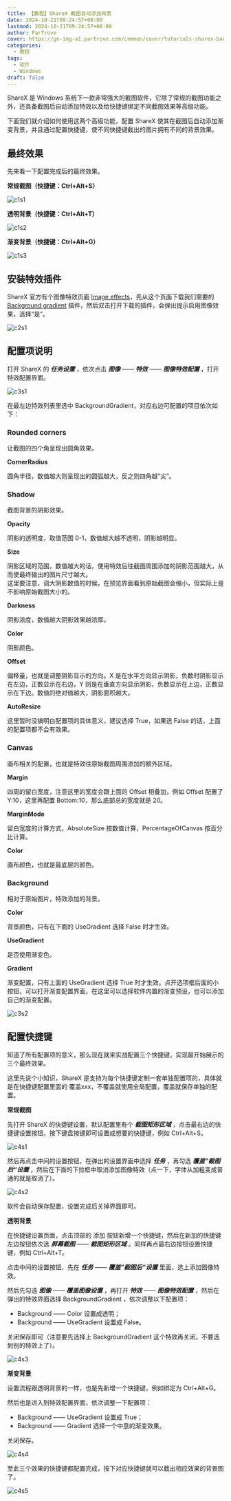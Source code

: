 ```yaml
---
title: 【教程】ShareX 截图自动添加背景
date: 2024-10-21T09:24:57+08:00
lastmod: 2024-10-21T09:24:57+08:00
author: ParTrove
cover: https://gn-img-a1.partrove.com/common/cover/tutorials-sharex-background-effect.png
categories:
  - 教程
tags:
  - 软件
  - Windows
draft: false
---
```



ShareX 是 Windows 系统下一款非常强大的截图软件，它除了常规的截图功能之外，还具备截图后自动添加特效以及给快捷键绑定不同截图效果等高级功能。  

<!--more-->

下面我们就介绍如何使用这两个高级功能，配置 ShareX 使其在截图后自动添加渐变背景，并且通过配置快捷键，使不同快捷键截出的图片拥有不同的背景效果。  

## 最终效果  

先来看一下配置完成后的最终效果。  

**常规截图（快捷键：Ctrl+Alt+S）**  

![c1s1](https://gn-img-a1.partrove.com/articles/illustrations/sharex/c1s1.png)  

**透明背景（快捷键：Ctrl+Alt+T）**  

![c1s2](https://gn-img-a1.partrove.com/articles/illustrations/sharex/c1s2.png)  

**渐变背景（快捷键：Ctrl+Alt+G）**  

![c1s3](https://gn-img-a1.partrove.com/articles/illustrations/sharex/c1s3.png)  

## 安装特效插件  

ShareX 官方有个图像特效页面 [Image effects](https://getsharex.com/image-effects)，先从这个页面下载我们需要的 [Background gradient](https://getsharex.com/image-effects/BackgroundGradient.sxie) 插件，然后双击打开下载的插件，会弹出提示启用图像效果，选择“是”。  

![c2s1](https://gn-img-a1.partrove.com/articles/illustrations/sharex/c2s1.png)  
## 配置项说明  

打开 ShareX 的 ***任务设置*** ，依次点击 ***图像*** —— ***特效*** —— ***图像特效配置*** ，打开特效配置界面。  

![c3s1](https://gn-img-a1.partrove.com/articles/illustrations/sharex/c3s1.png)  

在最左边特效列表里选中 BackgroundGradient，对应右边可配置的项目依次如下：  

### Rounded corners  

让截图的四个角呈现出圆角效果。  

**CornerRadius**  

圆角半径，数值越大则呈现出的圆弧越大，反之则四角越“尖”。  
### Shadow  

截图背景的阴影效果。  

**Opacity**  

阴影的透明度，取值范围 0-1，数值越大越不透明，阴影越明显。  

**Size**  

阴影区域的范围，数值越大的话，使用特效后往截图周围添加的阴影范围越大，从而使最终输出的图片尺寸越大。  
这里要注意，调大阴影数值的时候，在预览界面看到原始截图会缩小，但实际上是不影响原始截图大小的。  

**Darkness**  

阴影浓度，数值越大阴影效果越浓厚。  

**Color**  

阴影颜色。

**Offset**  

偏移量，也就是调整阴影显示的方向。X 是在水平方向显示阴影，负数时阴影显示在左边，正数显示在右边，Y 则是在垂直方向显示阴影，负数显示在上边，正数显示在下边。数值的绝对值越大，阴影面积越大。  

**AutoResize**  

这里暂时没搞明白配置项的具体意义，建议选择 True，如果选 False 的话，上面的配置项都不会有效果。
### Canvas  

画布相关的配置，也就是特效往原始截图周围添加的额外区域。  

**Margin**  

四周的留白宽度，注意这里的宽度会跟上面的 Offset 相叠加，例如 Offset 配置了 Y:10，这里再配置 Bottom:10，那么底部总的宽度就是 20。  

**MarginMode**  

留白宽度的计算方式，AbsoluteSize 按数值计算，PercentageOfCanvas 按百分比计算。  

**Color**  

画布颜色，也就是最底层的颜色。
### Background  

相对于原始图片，特效添加的背景。

**Color**  

背景颜色，只有在下面的 UseGradient 选择 False 时才生效。  

**UseGradient**  

是否使用渐变色。  

**Gradient**  

渐变配置，只有上面的 UseGradient 选择 True 时才生效。点开选项框后面的小按钮，可以打开渐变配置界面，在这里可以选择软件内置的渐变预设，也可以添加自己的渐变配置。

![c3s2](https://gn-img-a1.partrove.com/articles/illustrations/sharex/c3s2.png)  
## 配置快捷键  

知道了所有配置项的意义，那么现在就来实战配置三个快捷键，实现最开始展示的三个最终效果。  

这里先说个小知识，ShareX 是支持为每个快捷键定制一套单独配置项的，具体就是在快捷键配置里面的 覆盖xxx，不覆盖就使用全局配置，覆盖就保存单独的配置。

**常规截图**  

先打开 ShareX 的快捷键设置，默认配置里有个 ***截图矩形区域*** ，点击最右边的快捷键设置按钮，按下键盘按键即可设置成想要的快捷键，例如 Ctrl+Alt+S。

![c4s1](https://gn-img-a1.partrove.com/articles/illustrations/sharex/c4s1.png)  

然后再点击中间的设置按钮，在弹出的设置界面中选择 ***任务*** ，再勾选 ***覆盖”截图后“设置*** ，然后在下面的下拉框中取消添加图像特效（点一下，字体从加粗变成普通的就是取消了）。  

![c4s2](https://gn-img-a1.partrove.com/articles/illustrations/sharex/c4s2.png)  

软件会自动保存配置，设置完成后关掉界面即可。  

**透明背景**  

在快捷键设置页面，点击顶部的 添加 按钮新增一个快捷键，然后在新加的快捷键左边按钮依次选  ***屏幕截图*** —— ***截图矩形区域*** 。同样再点最右边按钮设置快捷键，例如 Ctrl+Alt+T。  

点击中间的设置按钮，先在 ***任务*** —— ***覆盖”截图后“设置*** 里面，选上添加图像特效。  

然后先勾选 ***图像*** —— ***覆盖图像设置*** ，再打开 ***特效*** —— ***图像特效配置*** ，然后在弹出的特效界面选择 BackgroundGradient ，依次调整以下配置项：  

- Background —— Color 设置成透明；  
- Background —— UseGradient 设置成 False。

关闭保存即可（注意要先选择上 BackgroundGradient 这个特效再关闭，不要选到别的特效上了）。

![c4s3](https://gn-img-a1.partrove.com/articles/illustrations/sharex/c4s3.png)  

**渐变背景**  

设置流程跟透明背景的一样，也是先新增一个快捷键，例如绑定为 Ctrl+Alt+G。  

然后也是进入到特效配置界面，依次调整一下配置项：  

- Background —— UseGradient 设置成 True；  
- Background —— Gradient 选择一个中意的渐变效果。  

关闭保存。  

![c4s4](https://gn-img-a1.partrove.com/articles/illustrations/sharex/c4s4.png)    

至此三个效果的快捷键都配置完成，按下对应快捷键就可以截出相应效果的背景图了。  

![c4s5](https://gn-img-a1.partrove.com/articles/illustrations/sharex/c4s5.png)  